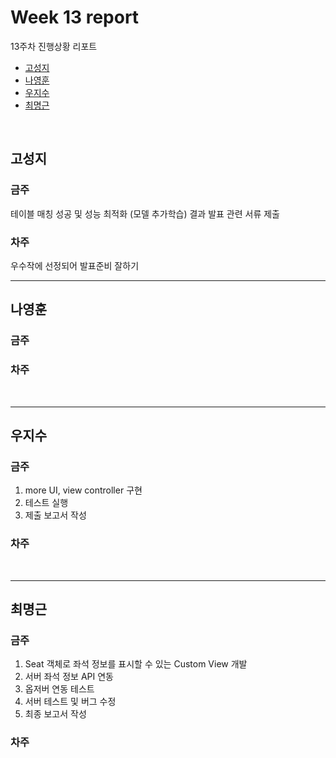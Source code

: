 # Week 13 report

13주차 진행상황 리포트

- [고성지](#고성지)
- [나영훈](#나영훈)
- [우지수](#우지수)
- [최명근](#최명근)

<br>


## 고성지
### 금주
테이블 매칭 성공 및 성능 최적화 (모델 추가학습) 
결과 발표 관련 서류 제출
### 차주
우수작에 선정되어 발표준비 잘하기
<br>

-----
## 나영훈
### 금주

### 차주

<br>

-----

## 우지수
### 금주

1. more UI, view controller 구현
2. 테스트 실행
3. 제출 보고서 작성

### 차주

<br>

-----
## 최명근
### 금주

1. Seat 객체로 좌석 정보를 표시할 수 있는 Custom View 개발
2. 서버 좌석 정보 API 연동
3. 옵저버 연동 테스트
4. 서버 테스트 및 버그 수정
5. 최종 보고서 작성

### 차주

<br>
